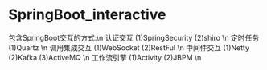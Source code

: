 # SpringBoot_interactive
包含SpringBoot交互的方式:\n
认证交互     (1)SpringSecurity   (2)shiro   \n
定时任务     (1)Quartz                      \n
调用集成交互 (1)WebSocket        (2)RestFul \n
中间件交互   (1)Netty            (2)Kafka        (3)ActiveMQ   \n
工作流引擎   (1)Activity         (2)JBPM    \n
